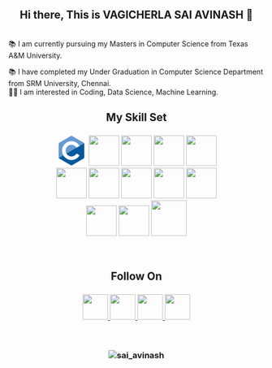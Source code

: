 <!DOCTYPE>
<html>
  <h2 align="center"> <strong> Hi there, This is VAGICHERLA SAI AVINASH 👋 </strong> </h2>
<br>
📚 I am currently pursuing my Masters in Computer Science from Texas A&M University.
  
📚 I have completed my Under Graduation in Computer Science Department from SRM University, Chennai.<br>
👨‍💻 I am interested in Coding, Data Science, Machine Learning.
  <body>
    <h2 align="center"> My Skill Set</h2>
    <h3 align="center"> 
      <img src="https://raw.githubusercontent.com/devicons/devicon/master/icons/c/c-original.svg" target="_blank"  height=60 width=60>  
      <img src="https://upload.wikimedia.org/wikipedia/commons/thumb/1/18/ISO_C%2B%2B_Logo.svg/1822px-ISO_C%2B%2B_Logo.svg.png" target="_blank"  height=60 width=60>  
      <img src="https://img.icons8.com/?size=100&id=13679&format=png&color=000000" target="_blank"  height=60 width=60>  
      <img src="https://cdn3.iconfinder.com/data/icons/logos-and-brands-adobe/512/267_Python-512.png" target="_blank"  height=60 width=60>  
      <img src="https://images.vexels.com/media/users/3/166383/isolated/preview/6024bc5746d7436c727825dc4fc23c22-html-programming-language-icon.png" target="_blank"  height=60 width=60>  
      <br>
      <img src="https://img.icons8.com/?size=100&id=108784&format=png&color=000000" target="_blank" height=60 width=60>  
      <img src="https://cdn.iconscout.com/icon/free/png-512/javascript-1-225993.png" target="_blank"  height=60 width=60>  
      <img src="https://upload.wikimedia.org/wikipedia/commons/a/a7/React-icon.svg" target="_blank"  height=60 width=60>  
      <img src="https://cdn.iconscout.com/icon/free/png-512/node-js-1174925.png" target="_blank"  height=60 width=60>  
      <img src="https://upload.wikimedia.org/wikipedia/commons/3/3f/Git_icon.svg" target="_blank"  height=60 width=60>  
      <br>
      <img src="https://upload.wikimedia.org/wikipedia/commons/a/af/Tux.png" target="_blank"  height=60 width=60>
      <img src="https://upload.wikimedia.org/wikipedia/commons/9/96/Sass_Logo_Color.svg" target="_blank"  height=60 width=60>
      <img src="https://upload.wikimedia.org/wikipedia/commons/8/87/Sql_data_base_with_logo.png" target="_blank"  height=70 width=70>
    </h3>
    <br>
    <h2 align="center"> Follow On</h2>
    <h3 align="center"> 
      <a href="https://www.linkedin.com/in/vagicherla-sai-avinash-066037199/"  > <img src="https://upload.wikimedia.org/wikipedia/commons/thumb/c/ca/LinkedIn_logo_initials.png/768px-LinkedIn_logo_initials.png" target="_blank"  height=50 width=50>  </a>
      <a href="https://twitter.com/VagicherlaA"  > <img src="https://cdn-icons-png.flaticon.com/512/124/124021.png" target="_blank"  height=50 width=50>  </a>
      <a href="https://leetcode.com/saiavinashvenkata/"  > <img src="https://upload.wikimedia.org/wikipedia/commons/1/19/LeetCode_logo_black.png" target="_blank"  height=50 width=50>  </a>
      <a href="https://www.hackerrank.com/RA1911003010754"  > <img src="https://cdn.worldvectorlogo.com/logos/hackerrank.svg" target="_blank"  height=50 width=50>  </a>
      <br>
      <br>
      <br>
      <p><img align="centre" src="https://github-readme-stats.vercel.app/api/top-langs?username=SaiAvinash2002&show_icons=true&locale=en&layout=compact&theme=tokyonight" alt="sai_avinash" /></p>
    </h3>
  </body>  
</html>
